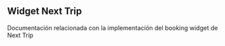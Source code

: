 ## Widget Next Trip

Documentación relacionada con la implementación del booking widget de Next Trip